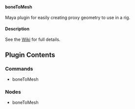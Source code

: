 #### boneToMesh
Maya plugin for easily creating proxy geometry to use in a rig.

#### Description
See the [Wiki](https://github.com/yantor3d/boneToMesh/wiki) for full details.

## Plugin Contents
### Commands
- boneToMesh

### Nodes
- boneToMesh
